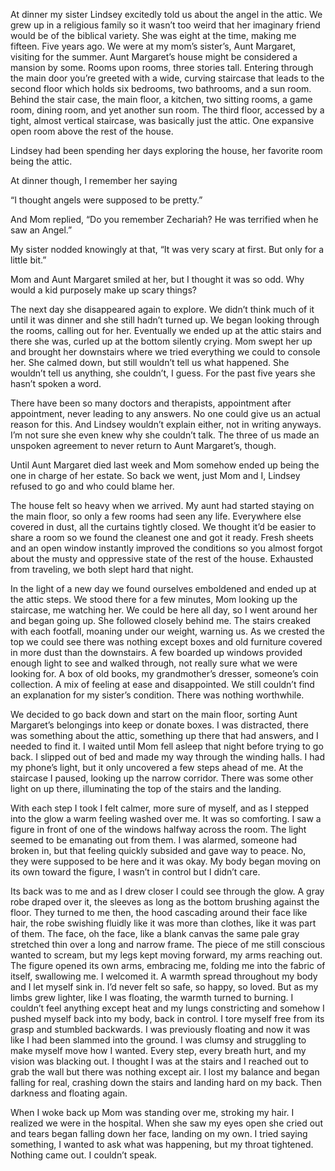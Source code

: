 At dinner my sister Lindsey excitedly told us about the angel in the attic. We grew up in a religious family so it wasn’t too weird that her imaginary friend would be of the biblical variety. She was eight at the time, making me fifteen. Five years ago. We were at my mom’s sister’s, Aunt Margaret, visiting for the summer. Aunt Margaret’s house might be considered a mansion by some. Rooms upon rooms, three stories tall. Entering through the main door you’re greeted with a wide, curving staircase that leads to the second floor which holds six bedrooms, two bathrooms, and a sun room. Behind the stair case, the main floor, a kitchen, two sitting rooms, a game room, dining room, and yet another sun room. The third floor, accessed by a tight, almost vertical staircase, was basically just the attic. One expansive open room above the rest of the house. 

Lindsey had been spending her days exploring the house, her favorite room being the attic. 

At dinner though, I remember her saying

“I thought angels were supposed to be pretty.”

And Mom replied, “Do you remember Zechariah? He was terrified when he saw an Angel.”

My sister nodded knowingly at that, “It was very scary at first. But only for a little bit.”

Mom and Aunt Margaret smiled at her, but I thought it was so odd. Why would a kid purposely make up scary things? 

The next day she disappeared again to explore. We didn’t think much of it until it was dinner and she still hadn’t turned up. We began looking through the rooms, calling out for her. Eventually we ended up at the attic stairs and there she was, curled up at the bottom silently crying. Mom swept her up and brought her downstairs where we tried everything we could to console her. She calmed down, but still wouldn’t tell us what happened. She wouldn’t tell us anything, she couldn’t, I guess. For the past five years she hasn’t spoken a word. 

There have been so many doctors and therapists, appointment after appointment, never leading to any answers. No one could give us an actual reason for this. And Lindsey wouldn’t explain either, not in writing anyways. I’m not sure she even knew why she couldn’t talk. The three of us made an unspoken agreement to never return to Aunt Margaret’s, though. 

Until Aunt Margaret died last week and Mom somehow ended up being the one in charge of her estate. So back we went, just Mom and I, Lindsey refused to go and who could blame her. 

The house felt so heavy when we arrived. My aunt had started staying on the main floor, so only a few rooms had seen any life. Everywhere else covered in dust, all the curtains tightly closed. We thought it’d be easier to share a room so we found the cleanest one and got it ready. Fresh sheets and an open window instantly improved the conditions so you almost forgot about the musty and oppressive state of the rest of the house. Exhausted from traveling, we both slept hard that night. 

In the light of a new day we found ourselves emboldened and ended up at the attic steps. We stood there for a few minutes, Mom looking up the staircase, me watching her. We could be here all day, so I went around her and began going up. She followed closely behind me. The stairs creaked with each footfall, moaning under our weight, warning us. As we crested the top we could see there was nothing except boxes and old furniture covered in more dust than the downstairs. A few boarded up windows provided enough light to see and walked through, not really sure what we were looking for. A box of old books, my grandmother’s dresser, someone’s coin collection. A mix of feeling at ease and disappointed. We still couldn’t find an explanation for my sister’s condition. There was nothing worthwhile. 

We decided to go back down and start on the main floor, sorting Aunt Margaret’s belongings into keep or donate boxes. I was distracted, there was something about the attic, something up there that had answers, and I needed to find it. I waited until Mom fell asleep that night before trying to go back. I slipped out of bed and made my way through the winding halls. I had my phone’s light, but it only uncovered a few steps ahead of me. At the staircase I paused, looking up the narrow corridor. There was some other light on up there, illuminating the top of the stairs and the landing. 

With each step I took I felt calmer, more sure of myself, and as I stepped into the glow a warm feeling washed over me. It was so comforting. I saw a figure in front of one of the windows halfway across the room. The light seemed to be emanating out from them. I was alarmed, someone had broken in, but that feeling quickly subsided and gave way to peace. No, they were supposed to be here and it was okay. My body began moving on its own toward the figure, I wasn’t in control but I didn’t care. 

Its back was to me and as I drew closer I could see through the glow. A gray robe draped over it, the sleeves as long as the bottom brushing against the floor. They turned to me then, the hood cascading around their face like hair, the robe swishing fluidly like it was more than clothes, like it was part of them. The face, oh the face, like a blank canvas the same pale gray stretched thin over a long and narrow frame. The piece of me still conscious wanted to scream, but my legs kept moving forward, my arms reaching out. The figure opened its own arms, embracing me, folding me into the fabric of itself, swallowing me. I welcomed it. A warmth spread throughout my body and I let myself sink in. I’d never felt so safe, so happy, so loved. But as my limbs grew lighter, like I was floating, the warmth turned to burning. I couldn’t feel anything except heat and my lungs constricting and somehow I pushed myself back into my body, back in control. I tore myself free from its grasp and stumbled backwards. I was previously floating and now it was like I had been slammed into the ground. I was clumsy and struggling to make myself move how I wanted. Every step, every breath hurt, and my vision was blacking out. I thought I was at the stairs and I reached out to grab the wall but there was nothing except air. I lost my balance and began falling for real, crashing down the stairs and landing hard on my back. Then darkness and floating again. 

When I woke back up Mom was standing over me, stroking my hair. I realized we were in the hospital. When she saw my eyes open she cried out and tears began falling down her face, landing on my own. I tried saying something, I wanted to ask what was happening, but my throat tightened. Nothing came out. I couldn’t speak. 

